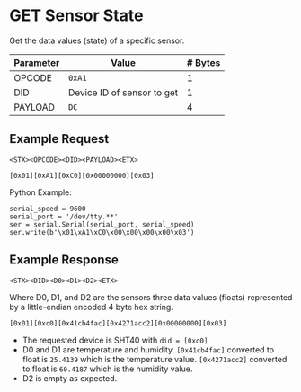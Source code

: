# GET Sensor State

Get the data values (state) of a specific sensor.

| Parameter | Value | # Bytes |
|-----------|-------|-------|
| OPCODE | `0xA1` | 1 |
| DID | Device ID of sensor to get | 1 |
| PAYLOAD | `DC` | 4 |

## Example Request

```
<STX><OPCODE><DID><PAYLOAD><ETX>
```

```
[0x01][0xA1][0xC0][0x00000000][0x03]
```

Python Example:

```
serial_speed = 9600
serial_port = '/dev/tty.**'
ser = serial.Serial(serial_port, serial_speed)
ser.write(b'\x01\xA1\xC0\x00\x00\x00\x00\x03')
```

## Example Response

```
<STX><DID><D0><D1><D2><ETX>
```

Where D0, D1, and D2 are the sensors three data values (floats) represented by a little-endian encoded 4 byte hex string.

```
[0x01][0xc0][0x41cb4fac][0x4271acc2][0x00000000][0x03]
```

* The requested device is SHT40 with `did = [0xc0]`
* D0 and D1 are temperature and humidity. `[0x41cb4fac]` converted to float is `25.4139` which is the temperature value. `[0x4271acc2]` converted to float is `60.4187` which is the humidity value.
* D2 is empty as expected.
